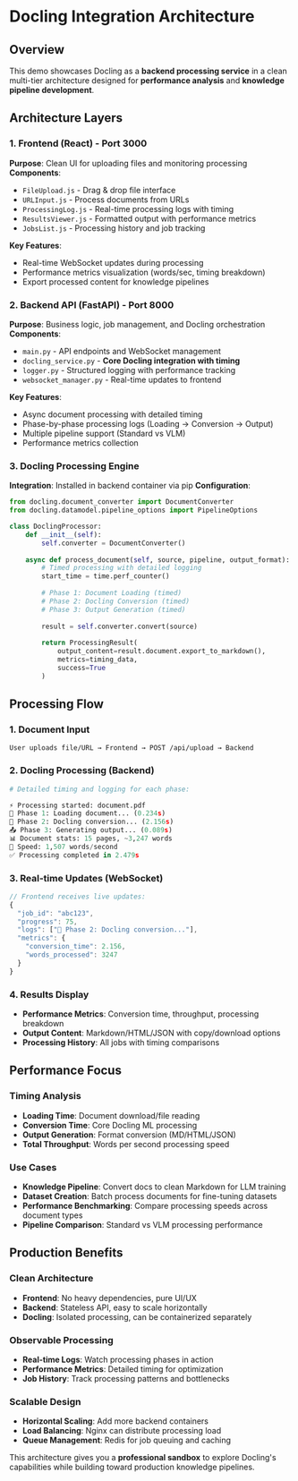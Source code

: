 # Docling Integration Architecture

## Overview
This demo showcases Docling as a **backend processing service** in a clean multi-tier architecture designed for **performance analysis** and **knowledge pipeline development**.

## Architecture Layers

### 1. Frontend (React) - Port 3000
**Purpose**: Clean UI for uploading files and monitoring processing
**Components**:
- `FileUpload.js` - Drag & drop file interface
- `URLInput.js` - Process documents from URLs  
- `ProcessingLog.js` - Real-time processing logs with timing
- `ResultsViewer.js` - Formatted output with performance metrics
- `JobsList.js` - Processing history and job tracking

**Key Features**:
- Real-time WebSocket updates during processing
- Performance metrics visualization (words/sec, timing breakdown)
- Export processed content for knowledge pipelines

### 2. Backend API (FastAPI) - Port 8000  
**Purpose**: Business logic, job management, and Docling orchestration
**Components**:
- `main.py` - API endpoints and WebSocket management
- `docling_service.py` - **Core Docling integration with timing**
- `logger.py` - Structured logging with performance tracking
- `websocket_manager.py` - Real-time updates to frontend

**Key Features**:
- Async document processing with detailed timing
- Phase-by-phase processing logs (Loading → Conversion → Output)
- Multiple pipeline support (Standard vs VLM)
- Performance metrics collection

### 3. Docling Processing Engine
**Integration**: Installed in backend container via pip
**Configuration**:
```python
from docling.document_converter import DocumentConverter
from docling.datamodel.pipeline_options import PipelineOptions

class DoclingProcessor:
    def __init__(self):
        self.converter = DocumentConverter()
    
    async def process_document(self, source, pipeline, output_format):
        # Timed processing with detailed logging
        start_time = time.perf_counter()
        
        # Phase 1: Document Loading (timed)
        # Phase 2: Docling Conversion (timed) 
        # Phase 3: Output Generation (timed)
        
        result = self.converter.convert(source)
        
        return ProcessingResult(
            output_content=result.document.export_to_markdown(),
            metrics=timing_data,
            success=True
        )
```

## Processing Flow

### 1. Document Input
```
User uploads file/URL → Frontend → POST /api/upload → Backend
```

### 2. Docling Processing (Backend)
```python
# Detailed timing and logging for each phase:

⚡ Processing started: document.pdf
📖 Phase 1: Loading document... (0.234s)
🔄 Phase 2: Docling conversion... (2.156s) 
📤 Phase 3: Generating output... (0.089s)
📊 Document stats: 15 pages, ~3,247 words
🚀 Speed: 1,507 words/second
✅ Processing completed in 2.479s
```

### 3. Real-time Updates (WebSocket)
```javascript
// Frontend receives live updates:
{
  "job_id": "abc123",
  "progress": 75,
  "logs": ["🔄 Phase 2: Docling conversion..."],
  "metrics": {
    "conversion_time": 2.156,
    "words_processed": 3247
  }
}
```

### 4. Results Display
- **Performance Metrics**: Conversion time, throughput, processing breakdown
- **Output Content**: Markdown/HTML/JSON with copy/download options
- **Processing History**: All jobs with timing comparisons

## Performance Focus

### Timing Analysis
- **Loading Time**: Document download/file reading
- **Conversion Time**: Core Docling ML processing
- **Output Generation**: Format conversion (MD/HTML/JSON)
- **Total Throughput**: Words per second processing speed

### Use Cases
- **Knowledge Pipeline**: Convert docs to clean Markdown for LLM training
- **Dataset Creation**: Batch process documents for fine-tuning datasets
- **Performance Benchmarking**: Compare processing speeds across document types
- **Pipeline Comparison**: Standard vs VLM processing performance

## Production Benefits

### Clean Architecture
- **Frontend**: No heavy dependencies, pure UI/UX
- **Backend**: Stateless API, easy to scale horizontally
- **Docling**: Isolated processing, can be containerized separately

### Observable Processing
- **Real-time Logs**: Watch processing phases in action
- **Performance Metrics**: Detailed timing for optimization
- **Job History**: Track processing patterns and bottlenecks

### Scalable Design
- **Horizontal Scaling**: Add more backend containers
- **Load Balancing**: Nginx can distribute processing load
- **Queue Management**: Redis for job queuing and caching

This architecture gives you a **professional sandbox** to explore Docling's capabilities while building toward production knowledge pipelines.
